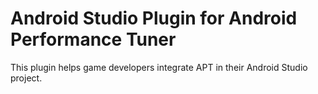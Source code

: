 # Android Studio Plugin for Android Performance Tuner

This plugin helps game developers integrate APT in their Android Studio project.
